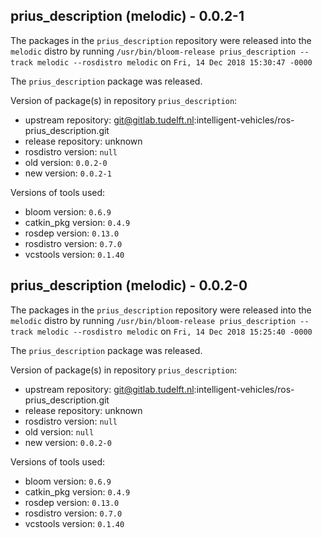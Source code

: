 ## prius_description (melodic) - 0.0.2-1

The packages in the `prius_description` repository were released into the `melodic` distro by running `/usr/bin/bloom-release prius_description --track melodic --rosdistro melodic` on `Fri, 14 Dec 2018 15:30:47 -0000`

The `prius_description` package was released.

Version of package(s) in repository `prius_description`:

- upstream repository: git@gitlab.tudelft.nl:intelligent-vehicles/ros-prius_description.git
- release repository: unknown
- rosdistro version: `null`
- old version: `0.0.2-0`
- new version: `0.0.2-1`

Versions of tools used:

- bloom version: `0.6.9`
- catkin_pkg version: `0.4.9`
- rosdep version: `0.13.0`
- rosdistro version: `0.7.0`
- vcstools version: `0.1.40`


## prius_description (melodic) - 0.0.2-0

The packages in the `prius_description` repository were released into the `melodic` distro by running `/usr/bin/bloom-release prius_description --track melodic --rosdistro melodic` on `Fri, 14 Dec 2018 15:25:40 -0000`

The `prius_description` package was released.

Version of package(s) in repository `prius_description`:

- upstream repository: git@gitlab.tudelft.nl:intelligent-vehicles/ros-prius_description.git
- release repository: unknown
- rosdistro version: `null`
- old version: `null`
- new version: `0.0.2-0`

Versions of tools used:

- bloom version: `0.6.9`
- catkin_pkg version: `0.4.9`
- rosdep version: `0.13.0`
- rosdistro version: `0.7.0`
- vcstools version: `0.1.40`


